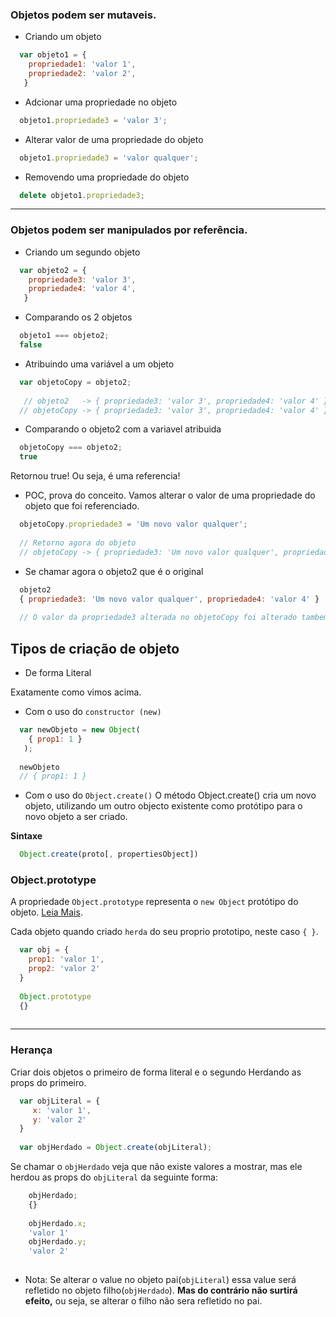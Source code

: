 ### Objetos podem ser mutaveis.

- Criando um objeto
```javascript
  var objeto1 = {
    propriedade1: 'valor 1',
    propriedade2: 'valor 2',
   }
```

- Adcionar uma propriedade no objeto
```javascript
  objeto1.propriedade3 = 'valor 3';
```

- Alterar valor de uma propriedade do objeto
```javascript
  objeto1.propriedade3 = 'valor qualquer';
```

- Removendo uma propriedade do objeto
```javascript
  delete objeto1.propriedade3;
```

---

### Objetos podem ser manipulados por referência.

- Criando um segundo objeto
```javascript
  var objeto2 = {
    propriedade3: 'valor 3',
    propriedade4: 'valor 4',
   }
```

- Comparando os 2 objetos
```javascript
  objeto1 === objeto2;
  false
```

- Atribuindo uma variável a um objeto
```javascript
  var objetoCopy = objeto2;
  
   // objeto2   -> { propriedade3: 'valor 3', propriedade4: 'valor 4' }
  // objetoCopy -> { propriedade3: 'valor 3', propriedade4: 'valor 4' }

```

- Comparando o objeto2 com a variavel atribuida
```javascript
  objetoCopy === objeto2;
  true
```
Retornou true! Ou seja, é uma referencia!

- POC, prova do conceito.
Vamos alterar o valor de uma propriedade do objeto que foi referenciado.
```javascript
  objetoCopy.propriedade3 = 'Um novo valor qualquer';
  
  // Retorno agora do objeto
  // objetoCopy -> { propriedade3: 'Um novo valor qualquer', propriedade4: 'valor 4' }
```

- Se chamar agora o objeto2 que é o original
```javascript
  objeto2
  { propriedade3: 'Um novo valor qualquer', propriedade4: 'valor 4' }
  
  // O valor da propriedade3 alterada no objetoCopy foi alterado tambem no pai, por que é objetoCopy foi criado por referência.

```


## Tipos de criação de objeto
- De forma Literal

Exatamente como vimos acima.

- Com o uso do `constructor (new)`
```javascript
  var newObjeto = new Object(
    { prop1: 1 }
   );
  
  newObjeto
  // { prop1: 1 }
```

- Com o uso do `Object.create()`
O método Object.create() cria um novo objeto, utilizando um outro objecto existente como protótipo para o novo objeto a ser criado.

**Sintaxe**
```javascript
  Object.create(proto[, propertiesObject])
```

### Object.prototype
A propriedade `Object.prototype` representa o `new Object` protótipo do objeto. [Leia Mais](https://developer.mozilla.org/pt-BR/docs/Web/JavaScript/Reference/Global_Objects/Object/prototype).

Cada objeto quando criado `herda` do seu proprio prototipo, neste caso `{ }`.

```javascript
  var obj = {
    prop1: 'valor 1',
    prop2: 'valor 2'
  }
  
  Object.prototype
  {}
  
```
---

### Herança
Criar dois objetos o primeiro de forma literal e o segundo Herdando as props do primeiro.
```javascript
  var objLiteral = {
     x: 'valor 1',
     y: 'valor 2'
  }
  
  var objHerdado = Object.create(objLiteral);
```
Se chamar o `objHerdado` veja que não existe valores a mostrar, mas ele herdou as props do `objLiteral` da seguinte forma:
```javascript
    objHerdado;
    {}
    
    objHerdado.x;
    'valor 1'
    objHerdado.y;
    'valor 2'
    
```
- Nota: Se alterar o value no objeto pai(`objLiteral`) essa value será refletido no objeto filho(`objHerdado`). **Mas do contrário não surtirá efeito,** ou seja, se alterar o filho não sera refletido no pai.
